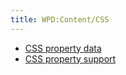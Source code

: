 ```yaml
---
title: WPD:Content/CSS
---
```

<ul><li> <a href="/wiki/WPD:Content/CSS/property_data" title="WPD:Content/CSS/property data">CSS property data</a></li>
<li> <a href="/wiki/WPD:Content/CSS/property_support" title="WPD:Content/CSS/property support">CSS property support</a></li></ul>

<!-- Saved in parser cache with key wpwiki:pcache:idhash:9290-0!*!0!*!*!*!*!esi=1 and timestamp 20150731184301 and revision id 34498
 -->
